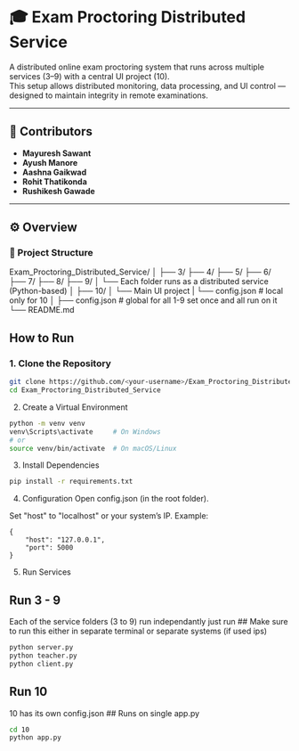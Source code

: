 # 🎓 Exam Proctoring Distributed Service

A distributed online exam proctoring system that runs across multiple services (3–9) with a central UI project (10).  
This setup allows distributed monitoring, data processing, and UI control — designed to maintain integrity in remote examinations.

---

## 👥 Contributors
- **Mayuresh Sawant**
- **Ayush Manore**
- **Aashna Gaikwad**
- **Rohit Thatikonda**
- **Rushikesh Gawade**

---

## ⚙️ Overview

### 📁 Project Structure
Exam_Proctoring_Distributed_Service/
│
├── 3/
├── 4/
├── 5/
├── 6/
├── 7/
├── 8/
├── 9/
│ └── Each folder runs as a distributed service (Python-based)
│
├── 10/
│ └── Main UI project
| └── config.json # local only for 10
│
├── config.json # global for all 1-9 set once and all run on it 
└── README.md

## How to Run

### 1. Clone the Repository
```bash
git clone https://github.com/<your-username>/Exam_Proctoring_Distributed_Service.git
cd Exam_Proctoring_Distributed_Service
```

2. Create a Virtual Environment
```bash
python -m venv venv
venv\Scripts\activate     # On Windows
# or
source venv/bin/activate  # On macOS/Linux
```

3. Install Dependencies
```bash
pip install -r requirements.txt
```

4. Configuration
Open config.json (in the root folder).

Set "host" to "localhost" or your system’s IP.
Example:
```
{
    "host": "127.0.0.1",
    "port": 5000
}
```

5. Run Services
## Run 3 - 9
Each of the service folders (3 to 9) run independantly just run ## Make sure to run this either in separate terminal or separate systems (if used ips)
```bash
python server.py 
python teacher.py 
python client.py
```
## Run 10
10 has its own config.json ## Runs on single app.py
```bash
cd 10
python app.py
```


